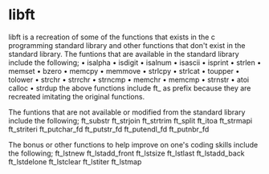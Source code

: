 # libft
libft is a recreation of some of the functions that exists in the c programming standard library and other functions that don't exist in the standard library.
The funtions that are available in the standard library include the following;
• isalpha • isdigit • isalnum • isascii • isprint • strlen • memset • bzero
• memcpy • memmove • strlcpy • strlcat • toupper • tolower • strchr • strrchr • strncmp • memchr • memcmp • strnstr • atoi  calloc • strdup
the above functions include ft_ as prefix because they are recreated imitating the original functions.

The funtions that are not available or modified from the standard library include the following;
ft_substr ft_strjoin ft_strtrim ft_split ft_itoa ft_strmapi ft_striteri ft_putchar_fd ft_putstr_fd ft_putendl_fd ft_putnbr_fd

The bonus or other functions to help improve on one's coding skills include the following;
ft_lstnew ft_lstadd_front ft_lstsize ft_lstlast ft_lstadd_back ft_lstdelone 
ft_lstclear ft_lstiter ft_lstmap 
